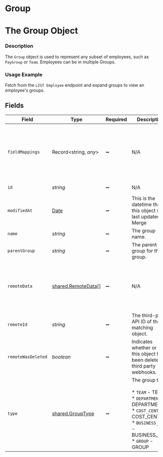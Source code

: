 # Group

# The Group Object
### Description
The `Group` object is used to represent any subset of employees, such as `PayGroup` or `Team`. Employees can be in multiple Groups.

### Usage Example
Fetch from the `LIST Employee` endpoint and expand groups to view an employee's groups.


## Fields

| Field                                                                                                                                         | Type                                                                                                                                          | Required                                                                                                                                      | Description                                                                                                                                   | Example                                                                                                                                       |
| --------------------------------------------------------------------------------------------------------------------------------------------- | --------------------------------------------------------------------------------------------------------------------------------------------- | --------------------------------------------------------------------------------------------------------------------------------------------- | --------------------------------------------------------------------------------------------------------------------------------------------- | --------------------------------------------------------------------------------------------------------------------------------------------- |
| `fieldMappings`                                                                                                                               | Record<string, *any*>                                                                                                                         | :heavy_minus_sign:                                                                                                                            | N/A                                                                                                                                           | {<br/>"organization_defined_targets": {<br/>"custom_key": "custom_value"<br/>},<br/>"linked_account_defined_targets": {<br/>"custom_key": "custom_value"<br/>}<br/>} |
| `id`                                                                                                                                          | *string*                                                                                                                                      | :heavy_minus_sign:                                                                                                                            | N/A                                                                                                                                           | 134e0111-0f67-44f6-98f0-597000290bb3                                                                                                          |
| `modifiedAt`                                                                                                                                  | [Date](https://developer.mozilla.org/en-US/docs/Web/JavaScript/Reference/Global_Objects/Date)                                                 | :heavy_minus_sign:                                                                                                                            | This is the datetime that this object was last updated by Merge                                                                               | 2021-10-16T00:00:00Z                                                                                                                          |
| `name`                                                                                                                                        | *string*                                                                                                                                      | :heavy_minus_sign:                                                                                                                            | The group name.                                                                                                                               | COST_CENTER_US                                                                                                                                |
| `parentGroup`                                                                                                                                 | *string*                                                                                                                                      | :heavy_minus_sign:                                                                                                                            | The parent group for this group.                                                                                                              | 2ef51b11-2c4e-4b02-8d1d-50592d9e96ef                                                                                                          |
| `remoteData`                                                                                                                                  | [shared.RemoteData](../../../sdk/models/shared/remotedata.md)[]                                                                               | :heavy_minus_sign:                                                                                                                            | N/A                                                                                                                                           | [<br/>{<br/>"path": "/group",<br/>"data": [<br/>"Varies by platform"<br/>]<br/>}<br/>]                                                        |
| `remoteId`                                                                                                                                    | *string*                                                                                                                                      | :heavy_minus_sign:                                                                                                                            | The third-party API ID of the matching object.                                                                                                | 800293                                                                                                                                        |
| `remoteWasDeleted`                                                                                                                            | *boolean*                                                                                                                                     | :heavy_minus_sign:                                                                                                                            | Indicates whether or not this object has been deleted by third party webhooks.                                                                |                                                                                                                                               |
| `type`                                                                                                                                        | [shared.GroupType](../../../sdk/models/shared/grouptype.md)                                                                                   | :heavy_minus_sign:                                                                                                                            | The group type<br/><br/>* `TEAM` - TEAM<br/>* `DEPARTMENT` - DEPARTMENT<br/>* `COST_CENTER` - COST_CENTER<br/>* `BUSINESS_UNIT` - BUSINESS_UNIT<br/>* `GROUP` - GROUP | COST_CENTER                                                                                                                                   |